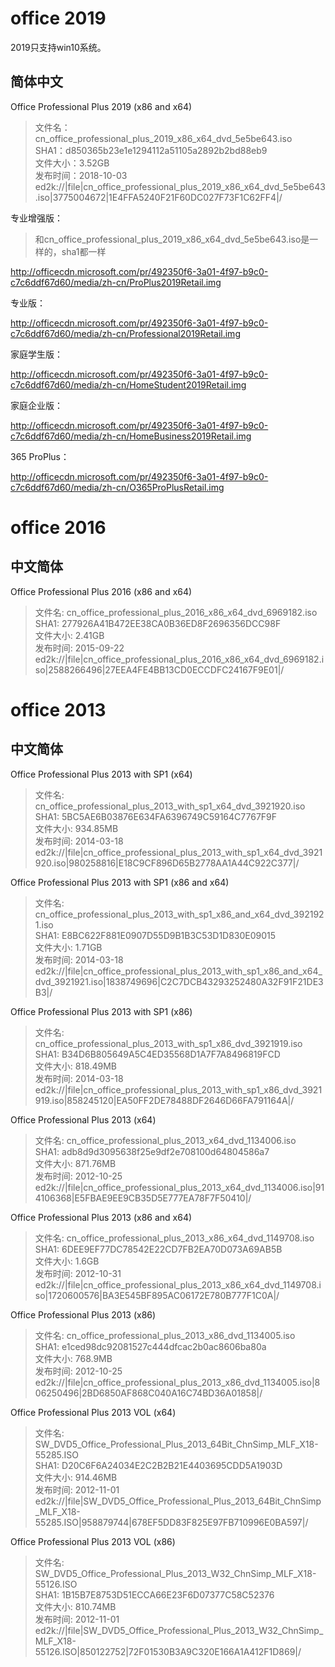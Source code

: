# office 2019
2019只支持win10系统。

## 简体中文
Office Professional Plus 2019 (x86 and x64)

> 文件名：cn_office_professional_plus_2019_x86_x64_dvd_5e5be643.iso  
SHA1：d850365b23e1e1294112a51105a2892b2bd88eb9  
文件大小：3.52GB  
发布时间：2018-10-03  
ed2k://|file|cn_office_professional_plus_2019_x86_x64_dvd_5e5be643.iso|3775004672|1E4FFA5240F21F60DC027F73F1C62FF4|/


专业增强版：
> 和cn_office_professional_plus_2019_x86_x64_dvd_5e5be643.iso是一样的，sha1都一样

http://officecdn.microsoft.com/pr/492350f6-3a01-4f97-b9c0-c7c6ddf67d60/media/zh-cn/ProPlus2019Retail.img

专业版：

http://officecdn.microsoft.com/pr/492350f6-3a01-4f97-b9c0-c7c6ddf67d60/media/zh-cn/Professional2019Retail.img

家庭学生版：

http://officecdn.microsoft.com/pr/492350f6-3a01-4f97-b9c0-c7c6ddf67d60/media/zh-cn/HomeStudent2019Retail.img

家庭企业版：

http://officecdn.microsoft.com/pr/492350f6-3a01-4f97-b9c0-c7c6ddf67d60/media/zh-cn/HomeBusiness2019Retail.img

365 ProPlus：

http://officecdn.microsoft.com/pr/492350f6-3a01-4f97-b9c0-c7c6ddf67d60/media/zh-cn/O365ProPlusRetail.img


# office 2016
## 中文简体
Office Professional Plus 2016 (x86 and x64)

> 文件名: cn_office_professional_plus_2016_x86_x64_dvd_6969182.iso  
SHA1: 277926A41B472EE38CA0B36ED8F2696356DCC98F  
文件大小: 2.41GB  
发布时间: 2015-09-22  
ed2k://|file|cn_office_professional_plus_2016_x86_x64_dvd_6969182.iso|2588266496|27EEA4FE4BB13CD0ECCDFC24167F9E01|/

# office 2013
## 中文简体
Office Professional Plus 2013 with SP1 (x64) 
> 文件名: cn_office_professional_plus_2013_with_sp1_x64_dvd_3921920.iso  
SHA1: 5BC5AE6B03876E634FA6396749C59164C7767F9F  
文件大小: 934.85MB  
发布时间: 2014-03-18  
ed2k://|file|cn_office_professional_plus_2013_with_sp1_x64_dvd_3921920.iso|980258816|E18C9CF896D65B2778AA1A44C922C377|/


Office Professional Plus 2013 with SP1 (x86 and x64) 
> 文件名: cn_office_professional_plus_2013_with_sp1_x86_and_x64_dvd_3921921.iso  
SHA1: E8BC622F881E0907D55D9B1B3C53D1D830E09015  
文件大小: 1.71GB  
发布时间: 2014-03-18  
ed2k://|file|cn_office_professional_plus_2013_with_sp1_x86_and_x64_dvd_3921921.iso|1838749696|C2C7DCB43293252480A32F91F21DE3B3|/


Office Professional Plus 2013 with SP1 (x86) 
> 文件名: cn_office_professional_plus_2013_with_sp1_x86_dvd_3921919.iso  
SHA1: B34D6B805649A5C4ED35568D1A7F7A8496819FCD  
文件大小: 818.49MB  
发布时间: 2014-03-18  
ed2k://|file|cn_office_professional_plus_2013_with_sp1_x86_dvd_3921919.iso|858245120|EA50FF2DE78488DF2646D66FA791164A|/

Office Professional Plus 2013 (x64)
> 文件名: cn_office_professional_plus_2013_x64_dvd_1134006.iso  
SHA1: adb8d9d3095638f25e9df2e708100d64804586a7  
文件大小: 871.76MB  
发布时间: 2012-10-25  
ed2k://|file|cn_office_professional_plus_2013_x64_dvd_1134006.iso|914106368|E5FBAE9EE9CB35D5E777EA78F7F50410|/

Office Professional Plus 2013 (x86 and x64)
> 文件名: cn_office_professional_plus_2013_x86_x64_dvd_1149708.iso  
SHA1: 6DEE9EF77DC78542E22CD7FB2EA70D073A69AB5B  
文件大小: 1.6GB  
发布时间: 2012-10-31  
ed2k://|file|cn_office_professional_plus_2013_x86_x64_dvd_1149708.iso|1720600576|BA3E545BF895AC06172E780B777F1C0A|/


Office Professional Plus 2013 (x86)
> 文件名: cn_office_professional_plus_2013_x86_dvd_1134005.iso  
SHA1: e1ced98dc92081527c444dfcac2b0ac8606ba80a  
文件大小: 768.9MB  
发布时间: 2012-10-25  
ed2k://|file|cn_office_professional_plus_2013_x86_dvd_1134005.iso|806250496|2BD6850AF868C040A16C74BD36A01858|/


Office Professional Plus 2013 VOL (x64)
> 文件名: SW_DVD5_Office_Professional_Plus_2013_64Bit_ChnSimp_MLF_X18-55285.ISO  
SHA1: D20C6F6A24034E2C2B2B21E4403695CDD5A1903D  
文件大小: 914.46MB  
发布时间: 2012-11-01  
ed2k://|file|SW_DVD5_Office_Professional_Plus_2013_64Bit_ChnSimp_MLF_X18-55285.ISO|958879744|678EF5DD83F825E97FB710996E0BA597|/


Office Professional Plus 2013 VOL (x86)
> 文件名: SW_DVD5_Office_Professional_Plus_2013_W32_ChnSimp_MLF_X18-55126.ISO  
SHA1: 1B15B7E8753D51ECCA66E23F6D07377C58C52376  
文件大小: 810.74MB  
发布时间: 2012-11-01  
ed2k://|file|SW_DVD5_Office_Professional_Plus_2013_W32_ChnSimp_MLF_X18-55126.ISO|850122752|72F01530B3A9C320E166A1A412F1D869|/


